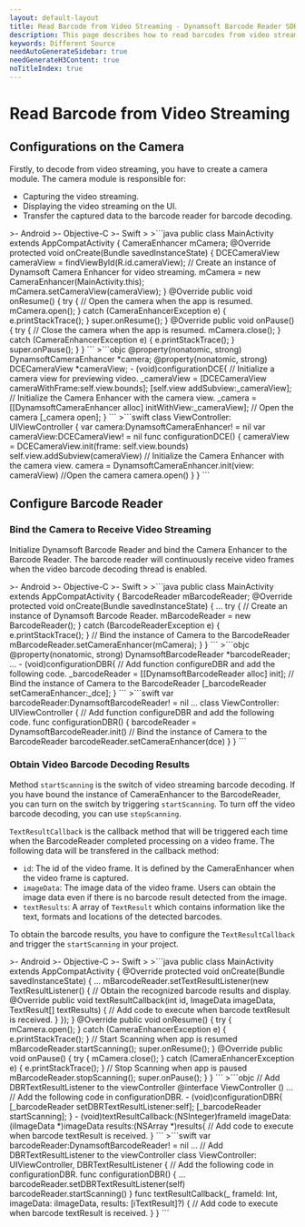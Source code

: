 ```yaml
---
layout: default-layout
title: Read Barcode from Video Streaming - Dynamsoft Barcode Reader SDK
description: This page describes how to read barcodes from video streaming in Dynamsoft Barcode Reader SDK.
keywords: Different Source
needAutoGenerateSidebar: true
needGenerateH3Content: true
noTitleIndex: true
---
```


# Read Barcode from Video Streaming

## Configurations on the Camera

Firstly, to decode from video streaming, you have to create a camera module. The camera module is responsible for:

- Capturing the video streaming.
- Displaying the video streaming on the UI.
- Transfer the captured data to the barcode reader for barcode decoding.

<div class="sample-code-prefix template2"></div>
   >- Android
   >- Objective-C
   >- Swift
   >
>```java
public class MainActivity extends AppCompatActivity {
   CameraEnhancer mCamera;
   @Override
   protected void onCreate(Bundle savedInstanceState) {
      DCECameraView cameraView = findViewById(R.id.cameraView);
      // Create an instance of Dynamsoft Camera Enhancer for video streaming.
      mCamera = new CameraEnhancer(MainActivity.this);
      mCamera.setCameraView(cameraView);
   }
   @Override
   public void onResume() {
      try {
         // Open the camera when the app is resumed.
         mCamera.open();
      } catch (CameraEnhancerException e) {
         e.printStackTrace();
      }
      super.onResume();
   }
   @Override
   public void onPause() {
      try {
         // Close the camera when the app is resumed.
         mCamera.close();
      } catch (CameraEnhancerException e) {
         e.printStackTrace();
      }
      super.onPause();
   }
}
```
>```objc
@property(nonatomic, strong) DynamsoftCameraEnhancer *camera;
@property(nonatomic, strong) DCECameraView *cameraView;
- (void)configurationDCE{
   // Initialize a camera view for previewing video.
   _cameraView = [DCECameraView cameraWithFrame:self.view.bounds];
   [self.view addSubview:_cameraView];
   // Initialize the Camera Enhancer with the camera view.
   _camera = [[DynamsoftCameraEnhancer alloc] initWithView:_cameraView];
   // Open the camera
   [_camera open];
}
```
>```swift
class ViewController: UIViewController {
   var camera:DynamsoftCameraEnhancer! = nil
   var cameraView:DCECameraView! = nil
   func configurationDCE() {
      cameraView = DCECameraView.init(frame: self.view.bounds)
      self.view.addSubview(cameraView)
      // Initialize the Camera Enhancer with the camera view.
      camera = DynamsoftCameraEnhancer.init(view: cameraView)
      //Open the camera
      camera.open()
   }
}
```

## Configure Barcode Reader

### Bind the Camera to Receive Video Streaming

Initialize Dynamsoft Barcode Reader and bind the Camera Enhancer to the Barcode Reader. The barcode reader will continuously receive video frames when the video barcode decoding thread is enabled.

<div class="sample-code-prefix template2"></div>
   >- Android
   >- Objective-C
   >- Swift
   >
>```java
public class MainActivity extends AppCompatActivity {
   BarcodeReader mBarcodeReader;
   @Override
   protected void onCreate(Bundle savedInstanceState) {
      ...
      try {
         // Create an instance of Dynamsoft Barcode Reader.
         mBarcodeReader = new BarcodeReader();
      } catch (BarcodeReaderException e) {
         e.printStackTrace();
      }
      // Bind the instance of Camera to the BarcodeReader
      mBarcodeReader.setCameraEnhancer(mCamera);
   }
}
```
>```objc
@property(nonatomic, strong) DynamsoftBarcodeReader *barcodeReader;
...
- (void)configurationDBR{
   // Add function configureDBR and add the following code.
   _barcodeReader = [[DynamsoftBarcodeReader alloc] init];
   // Bind the instance of Camera to the BarcodeReader
   [_barcodeReader setCameraEnhancer:_dce];
}
```
>```swift
var barcodeReader:DynamsoftBarcodeReader! = nil
...
class ViewController: UIViewController {
   // Add function configureDBR and add the following code.
   func configurationDBR() {
      barcodeReader = DynamsoftBarcodeReader.init()
      // Bind the instance of Camera to the BarcodeReader
      barcodeReader.setCameraEnhancer(dce)
   }
}
```

### Obtain Video Barcode Decoding Results

Method `startScanning` is the switch of video streaming barcode decoding. If you have bound the instance of CameraEnhancer to the BarcodeReader, you can turn on the switch by triggering `startScanning`. To turn off the video barcode decoding, you can use `stopScanning`.

`TextResultCallback` is the callback method that will be triggered each time when the BarcodeReader completed processing on a video frame. The following data will be transfered in the callback method:

- `id`: The id of the video frame. It is defined by the CameraEnhancer when the video frame is captured.
- `imageData`: The image data of the video frame. Users can obtain the image data even if there is no barcode result detected from the image.
- `textResults`: A array of `TextResult` which contains information like the text, formats and locations of the detected barcodes.

To obtain the barcode results, you have to configure the `TextResultCallback` and trigger the `startScanning` in your project.

<div class="sample-code-prefix template2"></div>
   >- Android
   >- Objective-C
   >- Swift
   >
>```java
public class MainActivity extends AppCompatActivity {
   @Override
   protected void onCreate(Bundle savedInstanceState) {
      ...
      mBarcodeReader.setTextResultListener(new TextResultListener() {
         // Obtain the recognized barcode results and display.
         @Override
         public void textResultCallback(int id, ImageData imageData, TextResult[] textResults) {
            // Add code to execute when barcode textResult is received.
         }
      });
   }
   @Override
   public void onResume() {
      try {
         mCamera.open();
      } catch (CameraEnhancerException e) {
         e.printStackTrace();
      }
      // Start Scanning when app is resumed
      mBarcodeReader.startScanning();
      super.onResume();
   }
   @Override
   public void onPause() {
      try {
         mCamera.close();
      } catch (CameraEnhancerException e) {
         e.printStackTrace();
      }
      // Stop Scanning when app is paused
      mBarcodeReader.stopScanning();
      super.onPause();
   }
}
```
>```objc
// Add DBRTextResultListener to the viewController
@interface ViewController ()<DBRTextResultListener>
...
// Add the following code in configurationDBR.
- (void)configurationDBR{
   [_barcodeReader setDBRTextResultListener:self];
   [_barcodeReader startScanning];
}
- (void)textResultCallback:(NSInteger)frameId imageData:(iImageData *)imageData results:(NSArray<iTextResult *> *)results{
   // Add code to execute when barcode textResult is received.
}
```
>```swift
var barcodeReader:DynamsoftBarcodeReader! = nil
...
// Add DBRTextResultListener to the viewController
class ViewController: UIViewController, DBRTextResultListener {
   // Add the following code in configurationDBR.
   func configurationDBR() {
      ...
      barcodeReader.setDBRTextResultListener(self)
      barcodeReader.startScanning()
   }
   func textResultCallback(_ frameId: Int, imageData: iImageData, results: [iTextResult]?) {
      // Add code to execute when barcode textResult is received.
   }
}
```
